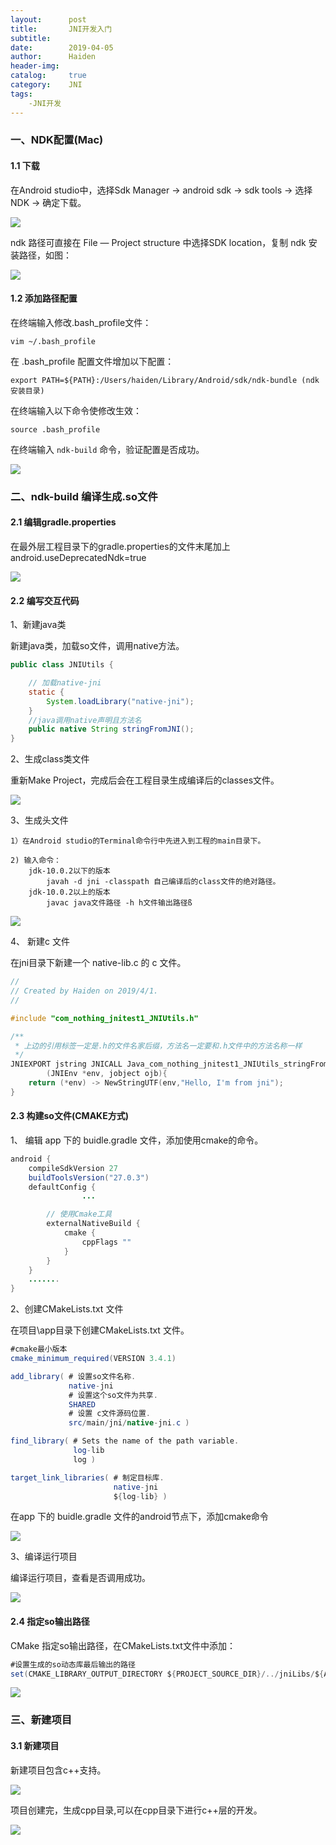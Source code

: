 ```yaml
---
layout:      post
title:       JNI开发入门
subtitle: 
date:        2019-04-05
author:      Haiden
header-img:   
catalog:     true
category:    JNI
tags: 
    -JNI开发
---
```


### 一、NDK配置(Mac)

#### 1.1 下载

在Android studio中，选择Sdk Manager → android sdk → sdk tools → 选择NDK → 确定下载。

![](http://images.cronusliang.me/Android/ndk_download.png)

ndk 路径可直接在 File — Project structure 中选择SDK location，复制 ndk 安装路径，如图：

![](http://images.cronusliang.me/Android/ndkPath.png)

#### 1.2 添加路径配置

在终端输入修改.bash_profile文件：

```shell
vim ~/.bash_profile 
```

在 .bash_profile 配置文件增加以下配置：

```shell
export PATH=${PATH}:/Users/haiden/Library/Android/sdk/ndk-bundle (ndk安装目录)
```

在终端输入以下命令使修改生效：

```shell
source .bash_profile
```

在终端输入 `ndk-build` 命令，验证配置是否成功。

![](http://images.cronusliang.me/Android/terminal.png)



### 二、ndk-build 编译生成.so文件

#### 2.1 编辑gradle.properties

在最外层工程目录下的gradle.properties的文件末尾加上android.useDeprecatedNdk=true

![](http://images.cronusliang.me/Android/gradle.properties.png)

#### 2.2 编写交互代码

1、新建java类

新建java类，加载so文件，调用native方法。

```java
public class JNIUtils {

    // 加载native-jni
    static {
        System.loadLibrary("native-jni");
    }
    //java调用native声明且方法名
    public native String stringFromJNI();
}
```

2、生成class类文件

重新Make Project，完成后会在工程目录生成编译后的classes文件。

![](http://images.cronusliang.me/Android/classFile.png)

3、生成头文件

```
1）在Android studio的Terminal命令行中先进入到工程的main目录下。

2) 输入命令：
	jdk-10.0.2以下的版本
		javah -d jni -classpath 自己编译后的class文件的绝对路径。
	jdk-10.0.2以上的版本
		javac java文件路径 -h h文件输出路径ß
```

![](http://images.cronusliang.me/Android/createHFile.png)

4、 新建c 文件

在jni目录下新建一个 native-lib.c 的 c 文件。

```c
//
// Created by Haiden on 2019/4/1.
//

#include "com_nothing_jnitest1_JNIUtils.h"

/**
 * 上边的引用标签一定是.h的文件名家后缀，方法名一定要和.h文件中的方法名称一样
 */
JNIEXPORT jstring JNICALL Java_com_nothing_jnitest1_JNIUtils_stringFromJNI
        (JNIEnv *env, jobject ojb){
    return (*env) -> NewStringUTF(env,"Hello, I'm from jni");
}
```



#### 2.3 构建so文件(CMAKE方式)

1、 编辑 app 下的 buidle.gradle 文件，添加使用cmake的命令。

```java
android {
    compileSdkVersion 27
    buildToolsVersion("27.0.3")
    defaultConfig {
				...

        // 使用Cmake工具
        externalNativeBuild {
            cmake {
                cppFlags ""
            }
        }
    }
    .......
}
```

2、创建CMakeLists.txt 文件

在项目\app目录下创建CMakeLists.txt 文件。

```java
#cmake最小版本
cmake_minimum_required(VERSION 3.4.1)

add_library( # 设置so文件名称.
             native-jni
             # 设置这个so文件为共享.
             SHARED
             # 设置 c文件源码位置.
             src/main/jni/native-jni.c )

find_library( # Sets the name of the path variable.
              log-lib
              log )

target_link_libraries( # 制定目标库.
                       native-jni
                       ${log-lib} )
```

在app 下的 buidle.gradle 文件的android节点下，添加cmake命令

![](http://images.cronusliang.me/Android/gradle_cmake.png)

3、编译运行项目

编译运行项目，查看是否调用成功。

![](http://images.cronusliang.me/Android/runProject.png)

#### 2.4 指定so输出路径

CMake 指定so输出路径，在CMakeLists.txt文件中添加：

```java
#设置生成的so动态库最后输出的路径
set(CMAKE_LIBRARY_OUTPUT_DIRECTORY ${PROJECT_SOURCE_DIR}/../jniLibs/${ANDROID_ABI})

```

![](http://images.cronusliang.me/Android/outputPath.png)



### 三、新建项目

#### 3.1 新建项目

新建项目包含c++支持。

![](http://images.cronusliang.me/Android/new_project.png)

项目创建完，生成cpp目录,可以在cpp目录下进行c++层的开发。

![](http://images.cronusliang.me/Android/cpp.png)

